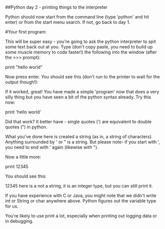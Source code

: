 ##Python day 2 - printing things to the interpreter
 
Python should now start from the command line (type 'python' and hit enter) or from the start menu search. If not, go back to day 1.
 
 
#Your first program:
 
This will be super easy - you're going to ask the python interpreter to spit some text back out at you. Type (don't copy paste, you need to build up some muscle memory to code faster!) the following into the window (after the >>> prompt):
 
 
  print "hello world"

 
Now press enter. You should see this (don't run to the printer to wait for the output though!):
 
 
 
 
If it worked, great! You have made a simple 'program' now that does a very silly thing but you have seen a bit of the python syntax already. Try this now:


  print 'hello world'

 
Did that work? It better have - single quotes (') are equivalent to double quotes (") in python.
 
What you've done here is created a string (as in, a string of characters). Anything surrounded by ' or " is a string. But please note- if you start with ', you need to end with ' again (likewise with ").
 
Now a little more:


  print 12345


You should see this:
 
 
 
 
12345 here is a not a string, it is an integer type, but you can still print it.
 
If you have experience with C or Java, you might note that we didn't write int or String or char anywhere above. Python figures out the variable type for us.
 
You're likely to use print a lot, especially when printing out logging data or in debugging.
